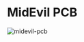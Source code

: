 # MidEvil PCB

![midevil-pcb](https://github.com/dcpedit/midevil/assets/800930/28cb6c75-81a8-4912-b141-7f31058902ec)
